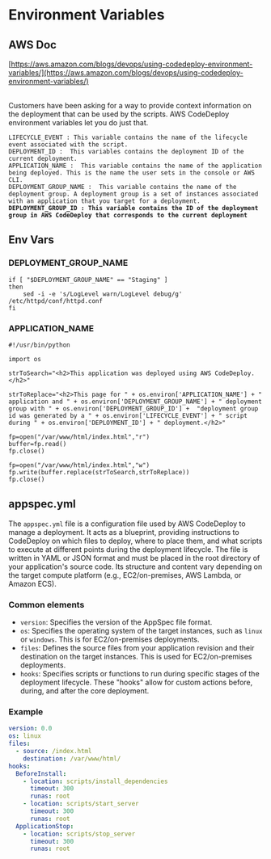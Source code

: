 # Environment Variables

## AWS Doc

[https://aws.amazon.com/blogs/devops/using-codedeploy-environment-variables/](https://aws.amazon.com/blogs/devops/using-codedeploy-environment-variables/)

\
Customers have been asking for a way to provide context information on the deployment that can be used by the scripts. AWS CodeDeploy environment variables let you do just that.

<pre data-overflow="wrap" data-line-numbers><code>LIFECYCLE_EVENT : This variable contains the name of the lifecycle event associated with the script.
DEPLOYMENT_ID :  This variables contains the deployment ID of the current deployment.
APPLICATION_NAME :  This variable contains the name of the application being deployed. This is the name the user sets in the console or AWS CLI.
DEPLOYMENT_GROUP_NAME :  This variable contains the name of the deployment group. A deployment group is a set of instances associated with an application that you target for a deployment.
<strong>DEPLOYMENT_GROUP_ID : This variable contains the ID of the deployment group in AWS CodeDeploy that corresponds to the current deployment
</strong></code></pre>

## Env Vars

### **DEPLOYMENT\_GROUP\_NAME**

```
if [ "$DEPLOYMENT_GROUP_NAME" == "Staging" ]
then
    sed -i -e 's/LogLevel warn/LogLevel debug/g' /etc/httpd/conf/httpd.conf
fi
```

### **APPLICATION\_NAME**

```
#!/usr/bin/python

import os

strToSearch="<h2>This application was deployed using AWS CodeDeploy.</h2>"

strToReplace="<h2>This page for " + os.environ['APPLICATION_NAME'] + " application and " + os.environ['DEPLOYMENT_GROUP_NAME'] + " deployment group with " + os.environ['DEPLOYMENT_GROUP_ID'] +  "deployment group id was generated by a " + os.environ['LIFECYCLE_EVENT'] + " script during " + os.environ['DEPLOYMENT_ID'] + " deployment.</h2>"

fp=open("/var/www/html/index.html","r")
buffer=fp.read()
fp.close()

fp=open("/var/www/html/index.html","w")
fp.write(buffer.replace(strToSearch,strToReplace))
fp.close()
```

## appspec.yml

The `appspec.yml` file is a configuration file used by AWS CodeDeploy to manage a deployment. It acts as a blueprint, providing instructions to CodeDeploy on which files to deploy, where to place them, and what scripts to execute at different points during the deployment lifecycle. The file is written in YAML or JSON format and must be placed in the root directory of your application's source code. Its structure and content vary depending on the target compute platform (e.g., EC2/on-premises, AWS Lambda, or Amazon ECS).&#x20;

### Common elements

* `version`: Specifies the version of the AppSpec file format.
* `os`: Specifies the operating system of the target instances, such as `linux` or `windows`. This is for EC2/on-premises deployments.
* `files`: Defines the source files from your application revision and their destination on the target instances. This is used for EC2/on-premises deployments.
* `hooks`: Specifies scripts or functions to run during specific stages of the deployment lifecycle. These "hooks" allow for custom actions before, during, and after the core deployment.&#x20;

### Example

```yaml
version: 0.0
os: linux
files:
  - source: /index.html
    destination: /var/www/html/
hooks:
  BeforeInstall:
    - location: scripts/install_dependencies
      timeout: 300
      runas: root
    - location: scripts/start_server
      timeout: 300
      runas: root
  ApplicationStop:
    - location: scripts/stop_server
      timeout: 300
      runas: root
```
